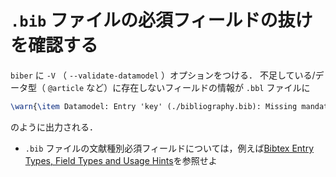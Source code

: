 # `.bib` ファイルの必須フィールドの抜けを確認する

`biber` に `-V` （ `--validate-datamodel` ）オプションをつける．
不足している/データ型（ `@article`  など）に存在しないフィールドの情報が `.bbl` ファイルに

```latex
\warn{\item Datamodel: Entry 'key' (./bibliography.bib): Missing mandatory field 'journaltitle'}
```

のように出力される．

- `.bib` ファイルの文献種別必須フィールドについては，例えば[Bibtex Entry Types, Field Types and Usage Hints](https://www.openoffice.org/bibliographic/bibtex-defs.html)を参照せよ
